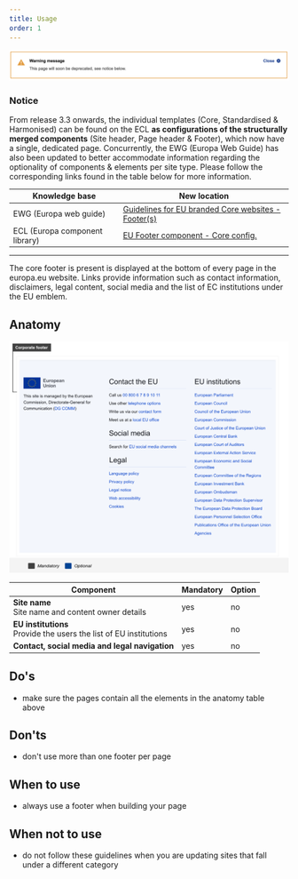 ```yaml
---
title: Usage
order: 1
---
```

![](/cms-images/screenshot-2022-04-13-at-11.40.03.png)

### Notice

From release 3.3 onwards, the individual templates (Core, Standardised & Harmonised) can be found on the ECL **as configurations of the structurally merged components** (Site header, Page header & Footer), which now have a single, dedicated page. Concurrently, the EWG (Europa Web Guide) has also been updated to better accommodate information regarding the optionality of components & elements per site type. Please follow the corresponding links found in the table below for more information.

| Knowledge base                 | New location                                                                                                                      |
| ------------------------------ | --------------------------------------------------------------------------------------------------------------------------------- |
| EWG (Europa web guide)         | [Guidelines for EU branded Core websites - Footer(s)](https://wikis.ec.europa.eu/display/WEBGUIDE/EU+branded+core+website+design) |
| ECL (Europa component library) | [EU Footer component - Core config.](https://ec.europa.eu/component-library/ec/components/site-wide/site-footer/usage/)           |

---

The core footer is present is displayed at the bottom of every page in the europa.eu website. Links provide information such as contact information, disclaimers, legal content, social media and the list of EC institutions under the EU emblem.

## Anatomy

![](/cms-images/eu_core_footer.png)

| Component                                                             | Mandatory | Option |
| --------------------------------------------------------------------- | --------- | ------ |
| **Site name**<br/>Site name and content owner details                 | yes       | no     |
| **EU institutions**<br/>Provide the users the list of EU institutions | yes       | no     |
| **Contact, social media and legal navigation**                        | yes       | no     |

## Do's

- make sure the pages contain all the elements in the anatomy table above

## Don'ts

- don't use more than one footer per page

## When to use

- always use a footer when building your page

## When not to use

- do not follow these guidelines when you are updating sites that fall under a different category
